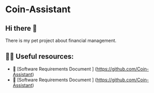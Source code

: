 # Coin-Assistant

## Hi there 👋

There is my pet project about financial management.

## 👩‍💻 Useful resources:

- :scroll: [Software Requirements Document <UA>] (https://github.com/Coin-Assistant)
- :scroll: [Software Requirements Document <ENG>] (https://github.com/Coin-Assistant)

<!--

**Here are some ideas to get you started:**

🙋‍♀️ A short introduction - what is your organization all about?
🌈 Contribution guidelines - how can the community get involved?
 - where can the community find your docs? Is there anything else the community should know?
🍿 Fun facts - what does your team eat for breakfast?
🧙 Remember, you can do mighty things with the power of [Markdown](https://docs.github.com/github/writing-on-github/getting-started-with-writing-and-formatting-on-github/basic-writing-and-formatting-syntax)
-->
